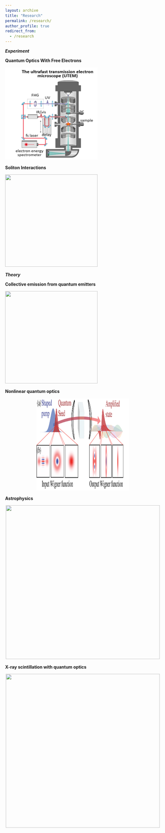 ```yaml
---
layout: archive
title: "Research"
permalink: /research/
author_profile: true
redirect_from:
  - /research
--- 
```

***Experiment***

**Quantum Optics With Free Electrons**
<p align="left">
  <img src='/images/UTEM.png' width="300" height="300">
</p>

**Soliton Interactions**
<p align="left">
  <img src='/images/solitons.png' width="300" height="300">
</p>

***Theory***

**Collective emission from quantum emitters**
<p align="left">
  <img src='/images/Figure 1.png' width="300" height="300">
</p>

**Nonlinear quantum optics**
<p align="center">
  <img src='/images/Figure 1 squeezing paper.png' width="300" height="300">
</p>

**Astrophysics**
<p align="center">
  <img src='/images/clump.png' width="500" height="500">
</p>

**X-ray scintillation with quantum optics**
<p align="center">
  <img src='/images/xray.png' width="500" height="500">
</p>

